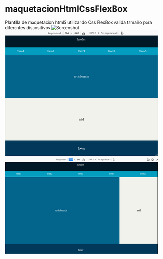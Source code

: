 # maquetacionHtmlCssFlexBox

Plantilla de maquetacion html5 utilizando Css FlexBox valida tamaño para diferentes dispositivos
![Screenshot](viewCel.png)
![Screenshot](viewTablet.png)
![Screenshot](viewPC.png)
